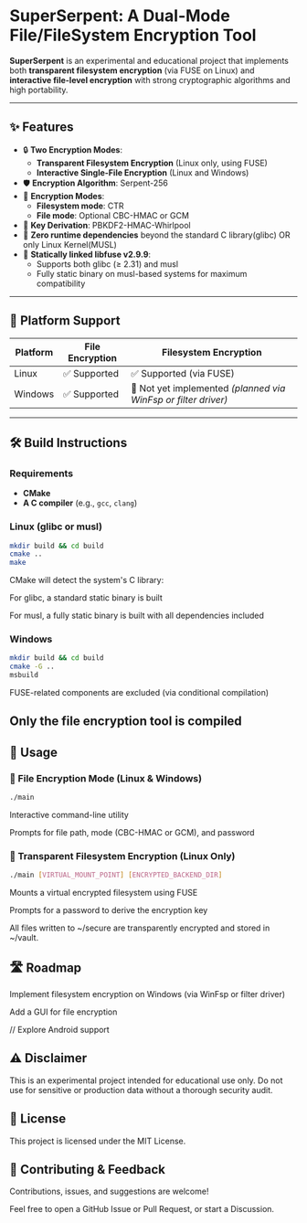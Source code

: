 # SuperSerpent: A Dual-Mode File/FileSystem Encryption Tool

**SuperSerpent** is an experimental and educational project that implements both **transparent filesystem encryption** (via FUSE on Linux) and **interactive file-level encryption** with strong cryptographic algorithms and high portability.

---

## ✨ Features

- 🔒 **Two Encryption Modes**:
  - **Transparent Filesystem Encryption** (Linux only, using FUSE)
  - **Interactive Single-File Encryption** (Linux and Windows)
- 🛡️ **Encryption Algorithm**: Serpent-256
- 🔐 **Encryption Modes**:
  - **Filesystem mode**: CTR
  - **File mode**: Optional CBC-HMAC or GCM
- 🔑 **Key Derivation**: PBKDF2-HMAC-Whirlpool
- 🧩 **Zero runtime dependencies** beyond the standard C library(glibc) OR only Linux Kernel(MUSL)
- 🧷 **Statically linked libfuse v2.9.9**:
  - Supports both glibc (≥ 2.31) and musl
  - Fully static binary on musl-based systems for maximum compatibility

---

## 🧪 Platform Support

| Platform | File Encryption | Filesystem Encryption |
|----------|------------------|------------------------|
| Linux    | ✅ Supported     | ✅ Supported (via FUSE) |
| Windows  | ✅ Supported     | 🚧 Not yet implemented *(planned via WinFsp or filter driver)* |

---

## 🛠️ Build Instructions

### Requirements

- **CMake**
- **A C compiler** (e.g., `gcc`, `clang`)

### Linux (glibc or musl)

```bash
mkdir build && cd build
cmake ..
make
```
CMake will detect the system's C library:

For glibc, a standard static binary is built

For musl, a fully static binary is built with all dependencies included

### Windows
```bash
mkdir build && cd build
cmake -G ..
msbuild
```
FUSE-related components are excluded (via conditional compilation)

Only the file encryption tool is compiled
---

## 🚀 Usage
### 🔐 File Encryption Mode (Linux & Windows)
```bash
./main
```
Interactive command-line utility

Prompts for file path, mode (CBC-HMAC or GCM), and password

### 🔐 Transparent Filesystem Encryption (Linux Only)
```bash
./main [VIRTUAL_MOUNT_POINT] [ENCRYPTED_BACKEND_DIR]
```
Mounts a virtual encrypted filesystem using FUSE

Prompts for a password to derive the encryption key

All files written to ~/secure are transparently encrypted and stored in ~/vault.

## 🛣️ Roadmap
 Implement filesystem encryption on Windows (via WinFsp or filter driver)

 Add a GUI for file encryption

 // Explore Android support

## ⚠️ Disclaimer
This is an experimental project intended for educational use only.
Do not use for sensitive or production data without a thorough security audit.

## 📄 License
This project is licensed under the MIT License.

## 🙋 Contributing & Feedback
Contributions, issues, and suggestions are welcome!

Feel free to open a GitHub Issue or Pull Request, or start a Discussion.
